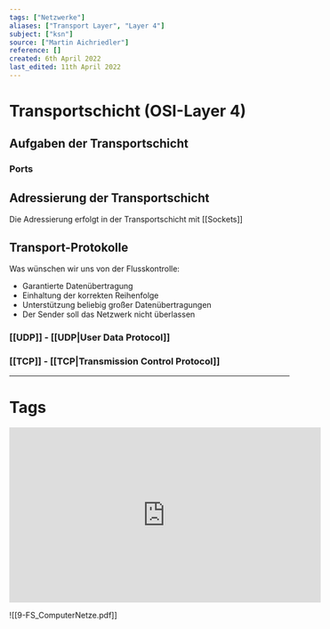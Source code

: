 ```yaml
---
tags: ["Netzwerke"]
aliases: ["Transport Layer", "Layer 4"]
subject: ["ksn"]
source: ["Martin Aichriedler"]
reference: []
created: 6th April 2022
last_edited: 11th April 2022
---
```


# Transportschicht (OSI-Layer 4)
## Aufgaben der Transportschicht
### Ports
## Adressierung der Transportschicht
Die Adressierung erfolgt in der Transportschicht mit [[Sockets]]
## Transport-Protokolle
Was wünschen wir uns von der Flusskontrolle:
- Garantierte Datenübertragung
- Einhaltung der korrekten Reihenfolge
- Unterstützung beliebig großer Datenübertragungen
- Der Sender soll das Netzwerk nicht überlassen
### [[UDP]] - [[UDP|User Data Protocol]]
### [[TCP]] - [[TCP|Transmission Control Protocol]]

---
# Tags

<iframe width="560" height="315" src="https://www.youtube.com/embed/Vdc8TCESIg8" title="YouTube video player" frameborder="0" allow="accelerometer; autoplay; clipboard-write; encrypted-media; gyroscope; picture-in-picture" allowfullscreen></iframe>

![[9-FS_ComputerNetze.pdf]]